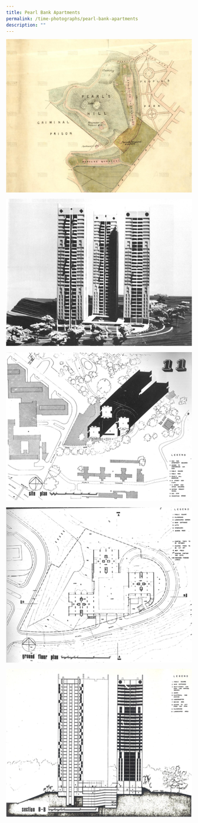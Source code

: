 ```yaml
---
title: Pearl Bank Apartments
permalink: /time-photographs/pearl-bank-apartments
description: ""
---
```

![](/images/pb-hill.png)

![](/images/pb_1.jpg)

![](/images/pb_2.jpg)

![](/images/pb_plan_1.jpg)

![](/images/pb_plan_2.jpg)